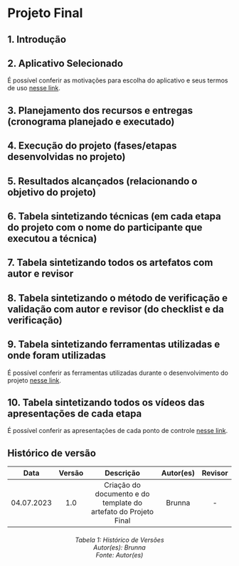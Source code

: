# Projeto Final

## 1. Introdução

## 2. Aplicativo Selecionado
É possível conferir as motivações para escolha do aplicativo e seus termos de uso [nesse link](./index.md).

## 3. Planejamento dos recursos e entregas (cronograma planejado e executado)


## 4. Execução do projeto (fases/etapas desenvolvidas no projeto)


## 5. Resultados alcançados (relacionando o objetivo do projeto)


## 6. Tabela sintetizando técnicas (em cada etapa do projeto com o nome do participante que executou a técnica)

## 7. Tabela sintetizando todos os artefatos com autor e revisor
 
## 8. Tabela sintetizando o método de verificação e validação com autor e revisor (do checklist e da verificação)


## 9. Tabela sintetizando ferramentas utilizadas e onde foram utilizadas
É possível conferir as ferramentas utilizadas durante o desenvolvimento do projeto [nesse link](./planejamento/ferramentas.md).
 
## 10. Tabela sintetizando todos os vídeos das apresentações de cada etapa
É possível conferir as apresentações de cada ponto de controle [nesse link](./apresentacoes.md).

## Histórico de versão
|    Data    | Versão | Descrição                                                                      | Autor(es)  | Revisor  |
| :--------: | :----: | :----------------------------------------------------------------------------: | :--------: | :------: |
| 04.07.2023 | 1.0    | Criação do documento e do template do artefato do Projeto Final |   Brunna   |    -     |

<h6 align = "center"> Tabela 1: Histórico de Versões
<br>Autor(es): Brunna
<br>Fonte: Autor(es)</h6>